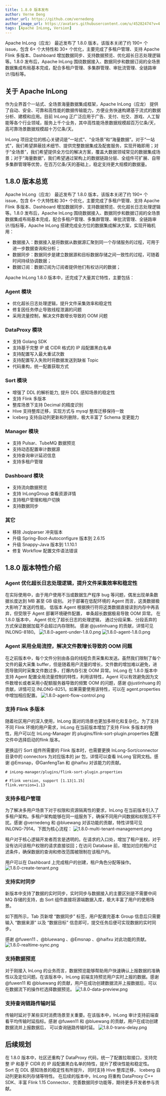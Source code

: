```yaml
---
title: 1.8.0 版本发布
author: Verne Deng
author_url: https://github.com/vernedeng
author_image_url: https://avatars.githubusercontent.com/u/45282474?v=4
tags: [Apache InLong, Version]
---
```


Apache InLong（应龙） 最近发布了 1.8.0 版本，该版本关闭了约 190+ 个issue，包含 6+ 个大特性和 30+ 个优化，主要完成了多租户管理、支持 Apache Flink 多版本、Dashboard 增加数据同步、支持数据预览、优化超长日志处理逻辑等。1.8.0 发布后，Apache InLong 围绕数据接入、数据同步和数据订阅的全场景数据集成布局基本完成，配合多租户管理、多集群管理、审批流管理、全链路审计/指标等。
<!--truncate-->

## 关于 Apache InLong
作为业界首个一站式、全场景海量数据集成框架，Apache InLong（应龙） 提供了自动、安全、可靠和高性能的数据传输能力，方便业务快速构建基于流式的数据分析、建模和应用。目前 InLong 正广泛应用于广告、支付、社交、游戏、人工智能等各个行业领域，服务上千个业务，其中高性能场景数据规模超百万亿条/天，高可靠场景数据规模超十万亿条/天。

InLong 项目定位的核心关键词是“一站式”、“全场景”和“海量数据”。对于“一站式”，我们希望屏蔽技术细节、提供完整数据集成及配套服务，实现开箱即用；对于“全场景”，我们希望提供全方位的解决方案，覆盖大数据领域常见的数据集成场景；对于“海量数据”，我们希望通过架构上的数据链路分层、全组件可扩展、自带多集群管理等优势，在百万亿条/天的基础上，稳定支持更大规模的数据量。

## 1.8.0 版本总览
Apache InLong（应龙） 最近发布了 1.8.0 版本，该版本关闭了约 190+ 个issue，包含 6+ 个大特性和 30+ 个优化，主要完成了多租户管理、支持 Apache Flink 多版本、Dashboard 增加数据同步、支持数据预览、优化超长日志处理逻辑等。1.8.0 发布后，Apache InLong 围绕数据接入、数据同步和数据订阅的全场景数据集成布局基本完成，配合多租户管理、多集群管理、审批流管理、全链路审计/指标等，Apache InLong 搭建完成全方位的数据集成解决方案，实现开箱机用：

- 数据接入：数据接入是将数据从数据源汇聚到同一个存储服务的过程，可用于进一步数据查询和分析；
- 数据同步：数据同步是建立数据源和目标数据存储之间一致性的过程，可随着时间持续协调数据；
- 数据订阅：数据订阅为订阅者提供他们有权访问的数据；

Apache InLong 1.8.0 版本中，还完成了大量其它特性，主要包括：

### Agent 模块
- 优化超长日志处理逻辑，提升文件采集效率和稳定性
- 修复因任务停止导致线程泄漏的问题
- 采用流量控制，解决文件数增长导致的 OOM 问题

### DataProxy 模块
- 支持 Golang SDK
- 支持基于完整 IP 或 CIDR 格式的 IP 段配置黑白名单
- 支持配置写入最大重试次数
- 支持配置写入失败时将数据发送到缺省 Topic
- 代码重构，统一配置获取方式

### Sort 模块
- 增强了 DDL 的解析能力, 提升 DDL 感知场景的稳定性
- 支持 Flink 多版本
- 整库场景下支持 Decimal 的精度识别
- Hive 支持整库迁移，实现方式与 mysql 整库迁移保持一致
- Iceberg 支持自动列更新和列删除，极大丰富了 Schema 变更能力

### Manager 模块
- 支持 Pulsar、TubeMQ 数据预览
- 支持动态配置审计数据源
- 支持查询审计延迟信息
- 支持多租户管理

### Dashboard 模块
- 支持流向数据预览
- 支持 InLongGroup 查看资源详情
- 支持租户管理和租户切换
- 支持数据同步

### 其它
- 移除 Jsqlparser 冲突版本
- 升级 Spring-Boot-Autoconfigure 版本到 2.6.15
- 升级 Snappy-Java 版本到 1.1.10.1
- 修复 Workflow 配置文件语法错误

## 1.8.0 版本特性介绍
### Agent 优化超长日志处理逻辑，提升文件采集效率和稳定性
在实际使用中，由于用户使用不当或数据生产程序 bug 等问题，偶发出现单条数据长度达到 MB 甚至 GB 级别。 对于部署在低配环境的 Agent 而言，这类数据极大影响了发送的性能。 低版本 Agent 根据换行符将这类数据直接读到内存中再丢弃，但受限于 Agent 部署环境硬件配置， 单条超长数据极易导致 OOM 异常。 在 1.8.0 版本中， Agent 优化了超长日志的处理逻辑， 通过分段采集、分段丢弃的方式保证数据加载不会超过内存限制。 感谢 @justinhuang 的贡献，详情可见 INLONG-8180。
![1.8.0-agent-under-1.8.0.png](./img/1.8.0/1.8.0-agent-under-1.8.0.png)
![1.8.0-agent-1.8.0.png](./img/1.8.0/1.8.0-agent-1.8.0.png)

### Agent 采用全局流控，解决文件数增长导致的 OOM 问题
在之前版本中，每个文件分别由各自的线程负责采集和发送。虽然我们限制了每个文件的最大采集 buffer，但是随着用户流量的增长，文件数的增加难以避免，进而导致同时采集文件数过多，打爆内存引发 OOM 异常。InLong 在 1.8.0 版本中支持 Agent 配置全局流量控制的特性，利用该特性，Agent 可以有效避免因为文件数增长或者采用小配额服务器导致的频繁 OOM 的问题，感谢 @justinhuang 的贡献，详情可见 INLONG-8251。如果需要使用该特性，可以在 agent.properties 中增加相应配置。
![1.8.0-agent-flow-control.png](./img/1.8.0/1.8.0-agent-flow-controll.png)

### 支持 Flink 多版本
随着社区用户的深入使用，InLong 面对的场景也更加多样化和复杂化。为了支持不同 Flink 环境的用户需求，InLong 在当前版本增加了支持 Flink 多版本的特性，用户可以在 InLong-Manager 的 plugins/flink-sort-plugin.properties 配置文件中选择启动的flink 版本。

更换运行 Sort 组件所需要的 Flink 版本时，也需要更换 InLong-Sort/connector 目录中的 connectors 为对应版本的 jar 包，详情可以查看 InLong 官网文档。感谢 @Emsnap，@GanfengTan 和 @haifxu 对该能力的贡献。
```
# inLong-manager/plugins/flink-sort-plugin.properties

# Flink version, support [1.13|1.15]
flink.version=1.13
```

### 支持多租户管理
为了解决多用户场景下对于权限和资源隔离性的要求，InLong 在当前版本引入了多租户架构。多租户架构能够在同一组服务下，确保不同用户间数据和权限互不干扰。感谢 @vernedeng 和 @bluewang 对该功能的贡献，特性详情可见 INLONG-7914。下图为核心流程：
![1.8.0-multi-tenant-management.png](./img/1.8.0/1.8.0-multi-tenant-management.png)

租户对于核心逻辑开发者而言是透明的。在请求的入口处，增加了租户鉴权，对于没有访问该租户权限的请求直接驳回；在访问 Database 前，增加对应的租户过滤条件，确保数据的查询和修改范围被限制在该租户内。

用户可以在 Dashboard 上完成租户的创建，租户角色分配等操作。
![1.8.0-create-tenant.png](./img/1.8.0/1.8.0-create-tenant.png)

### 支持实时同步
新版本中支持了数据的实时同步，实时同步与数据接入的主要区别是不需要中间 MQ 存储的支持，由 Sort 组件直接将源端数据入库，极大丰富了用户的使用场景。

如下图所示，Tab 页新增 “数据同步” 标签，用户配置完基本 Group 信息后只需要输入 “数据来源” 以及 “数据目标” 信息即可，提交任务后便可实现数据的实时同步。

感谢 @fuwen11 、@bluewang 、@Emsnap 、@haifxu 对此功能的贡献。
![1.8.0-realtime-sync.png](./img/1.8.0/1.8.0-realtime-sync.png)

### 支持数据预览
对于刚接入 InLong 的业务而言，数据预览能够帮助用户快速确认上报数据的准确性以及定位问题。在该版本中，InLong 前端支持预览用户实时上报的数据。感谢 @fuwen11 和 @bluewang 的贡献，用户在成功创建数据流并上报数据后，可以在数据流下的操作栏选择数据预览。
![1.8.0-data-preview.png](./img/1.8.0/1.8.0-data-preview.png)

### 支持查询链路传输时延
传输时延对于某些实时消费场景至关重要。在该版本中，InLong 审计支持前端查看平均传输时延指标。感谢 @fuwen11 和 @bluewang 的贡献，用户在成功创建数据流并上报数据后， 可以查询链路传输时延。
![1.8.0-trans-delay.png](./img/1.8.0/1.8.0-trans-delay.png)

## 后续规划
在 1.8.0 版本中，社区还重构了 DataProxy 代码，统一了配置拉取接口，支持完整 IP 和基于 CIDR 的 IP 段配置黑白名单的特性，提升了模块性能和稳定性。 Sort 在 DDL 感知场景的稳定性有所提升， 同时支持 Hive 整库迁移， Iceberg 自动列更新和列存储等特性。 在后续的版本中，InLong 将重构 DataProxy C++ SDK、丰富 Flink 1.15 Connector、完善数据同步功能等，期待更多开发者参与贡献。

